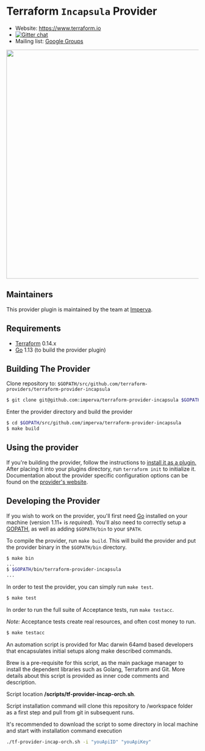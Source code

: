 Terraform `Incapsula` Provider
=========================

- Website: https://www.terraform.io
- [![Gitter chat](https://badges.gitter.im/hashicorp-terraform/Lobby.png)](https://gitter.im/hashicorp-terraform/Lobby)
- Mailing list: [Google Groups](http://groups.google.com/group/terraform-tool)

<img src="https://cdn.rawgit.com/hashicorp/terraform-website/master/content/source/assets/images/logo-hashicorp.svg" width="600px">

Maintainers
-----------

This provider plugin is maintained by the team at [Imperva](https://www.imperva.com/).

Requirements
------------

-	[Terraform](https://www.terraform.io/downloads.html) 0.14.x
-	[Go](https://golang.org/doc/install) 1.13 (to build the provider plugin)

Building The Provider
---------------------

Clone repository to: `$GOPATH/src/github.com/terraform-providers/terraform-provider-incapsula`

```sh
$ git clone git@github.com:imperva/terraform-provider-incapsula $GOPATH/src/github.com/terraform-providers/terraform-provider-incapsula
```

Enter the provider directory and build the provider

```sh
$ cd $GOPATH/src/github.com/imperva/terraform-provider-incapsula
$ make build
```

Using the provider
----------------------
If you're building the provider, follow the instructions to [install it as a plugin.](https://www.terraform.io/docs/plugins/basics.html#installing-a-plugin) After placing it into your plugins directory,  run `terraform init` to initialize it. Documentation about the provider specific configuration options can be found on the [provider's website](https://www.terraform.io/docs/providers/incapsula/index.html).

Developing the Provider
---------------------------

If you wish to work on the provider, you'll first need [Go](http://www.golang.org) installed on your machine (version 1.11+ is *required*). You'll also need to correctly setup a [GOPATH](http://golang.org/doc/code.html#GOPATH), as well as adding `$GOPATH/bin` to your `$PATH`.

To compile the provider, run `make build`. This will build the provider and put the provider binary in the `$GOPATH/bin` directory.

```sh
$ make bin
...
$ $GOPATH/bin/terraform-provider-incapsula
...
```

In order to test the provider, you can simply run `make test`.

```sh
$ make test
```

In order to run the full suite of Acceptance tests, run `make testacc`.

*Note:* Acceptance tests create real resources, and often cost money to run.

```sh
$ make testacc
```

An automation script is provided for Mac darwin 64amd based developers that 
encapsulates initial setups along make described commands.

Brew is a pre-requisite for this script, as the main package manager to install 
the dependent libraries such as Golang, Terraform and Git.
More details about this script is provided as inner code comments and description.

Script location **/scripts/tf-provider-incap-orch.sh**.

Script installation command will clone this repository to /workspace folder
as a first step and pull from git in subsequent runs.

It's recommended to download the script to some directory in local machine and start
with installation command execution

```sh
./tf-provider-incap-orch.sh -i "youApiID" "youApiKey"
```

